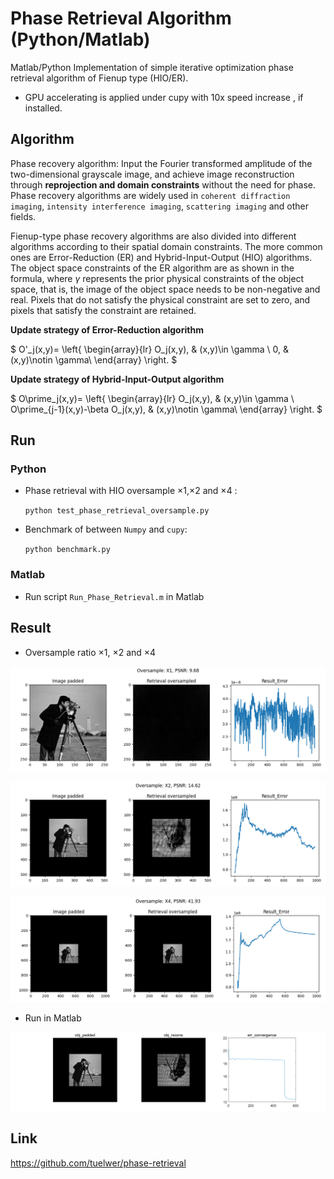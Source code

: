 # Phase Retrieval Algorithm (Python/Matlab)

Matlab/Python Implementation of simple iterative optimization phase retrieval algorithm of Fienup type (HIO/ER).

* GPU accelerating is applied under cupy with 10x speed increase , if installed. 

## Algorithm
Phase recovery algorithm: Input the Fourier transformed amplitude of the two-dimensional grayscale image, and achieve image reconstruction through <b>reprojection and domain constraints</b> without the need for phase. Phase recovery algorithms are widely used in `coherent diffraction imaging`, `intensity interference imaging`, `scattering imaging` and other fields.

Fienup-type phase recovery algorithms are also divided into different algorithms according to their spatial domain constraints. The more common ones are Error-Reduction (ER) and Hybrid-Input-Output (HIO) algorithms. The object space constraints of the ER algorithm are as shown in the formula, where $\gamma$ represents the prior physical constraints of the object space, that is, the image of the object space needs to be non-negative and real. Pixels that do not satisfy the physical constraint are set to zero, and pixels that satisfy the constraint are retained.

<b>Update strategy of Error-Reduction algorithm</b>

$
	O'_j(x,y)=
	\left\{
	\begin{array}{lr}
	O_j(x,y), &  (x,y)\in \gamma \\
		0, & (x,y)\notin \gamma\\
	\end{array}
	\right.
$

<b>Update strategy of Hybrid-Input-Output algorithm</b>

$
	O\prime_j(x,y)=
	\left\{
	\begin{array}{lr}
		O_j(x,y), &  (x,y)\in \gamma \\
		O\prime_{j-1}(x,y)-\beta O_j(x,y), & (x,y)\notin \gamma\\
	\end{array}
	\right.
$

## Run
### Python

* Phase retrieval with HIO oversample ×1,×2 and ×4 :

	`python test_phase_retrieval_oversample.py` 

* Benchmark of between `Numpy` and `cupy`:

	`python benchmark.py`


### Matlab

* Run script `Run_Phase_Retrieval.m` in Matlab


## Result
* Oversample ratio ×1, ×2 and ×4

![](./asset/result_oversampling_x1.png)

![](./asset/result_oversampling_x2.png)

![](./asset/result_oversampling_x4.png)

* Run in Matlab

![](./asset/result_matlab.png)


## Link
https://github.com/tuelwer/phase-retrieval